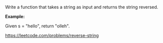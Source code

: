 Write a function that takes a string as input and returns the string reversed.

**Example:**

Given s = "hello", return "olleh".

https://leetcode.com/problems/reverse-string